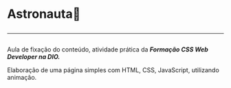 # Astronauta🌟 <hr>

Aula de fixação do conteúdo, atividade prática da ***Formação CSS Web Developer na DIO.***

Elaboração de uma página simples com HTML, CSS, JavaScript, utilizando animação.
